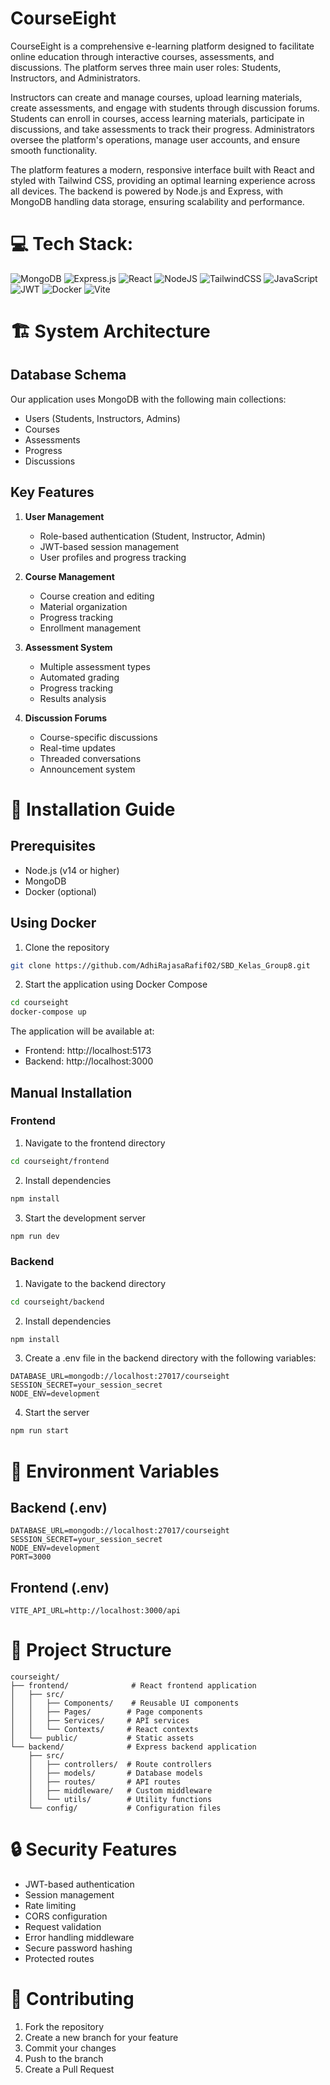 # CourseEight

CourseEight is a comprehensive e-learning platform designed to facilitate online education through interactive courses, assessments, and discussions. The platform serves three main user roles: Students, Instructors, and Administrators.

Instructors can create and manage courses, upload learning materials, create assessments, and engage with students through discussion forums. Students can enroll in courses, access learning materials, participate in discussions, and take assessments to track their progress. Administrators oversee the platform's operations, manage user accounts, and ensure smooth functionality.

The platform features a modern, responsive interface built with React and styled with Tailwind CSS, providing an optimal learning experience across all devices. The backend is powered by Node.js and Express, with MongoDB handling data storage, ensuring scalability and performance.

# 💻 Tech Stack:

![MongoDB](https://img.shields.io/badge/MongoDB-%234ea94b.svg?style=for-the-badge&logo=mongodb&logoColor=white)
![Express.js](https://img.shields.io/badge/express.js-%23404d59.svg?style=for-the-badge&logo=express&logoColor=%2361DAFB)
![React](https://img.shields.io/badge/react-%2320232a.svg?style=for-the-badge&logo=react&logoColor=%2361DAFB)
![NodeJS](https://img.shields.io/badge/node.js-6DA55F?style=for-the-badge&logo=node.js&logoColor=white)
![TailwindCSS](https://img.shields.io/badge/tailwindcss-%2338B2AC.svg?style=for-the-badge&logo=tailwind-css&logoColor=white)
![JavaScript](https://img.shields.io/badge/javascript-%23323330.svg?style=for-the-badge&logo=javascript&logoColor=%23F7DF1E)
![JWT](https://img.shields.io/badge/JWT-black?style=for-the-badge&logo=JSON%20web%20tokens)
![Docker](https://img.shields.io/badge/docker-%230db7ed.svg?style=for-the-badge&logo=docker&logoColor=white)
![Vite](https://img.shields.io/badge/vite-%23646CFF.svg?style=for-the-badge&logo=vite&logoColor=white)

# 🏗️ System Architecture

## Database Schema
Our application uses MongoDB with the following main collections:
- Users (Students, Instructors, Admins)
- Courses
- Assessments
- Progress
- Discussions

## Key Features
1. **User Management**
   - Role-based authentication (Student, Instructor, Admin)
   - JWT-based session management
   - User profiles and progress tracking

2. **Course Management**
   - Course creation and editing
   - Material organization
   - Progress tracking
   - Enrollment management

3. **Assessment System**
   - Multiple assessment types
   - Automated grading
   - Progress tracking
   - Results analysis

4. **Discussion Forums**
   - Course-specific discussions
   - Real-time updates
   - Threaded conversations
   - Announcement system

# 🚀 Installation Guide

## Prerequisites
- Node.js (v14 or higher)
- MongoDB
- Docker (optional)

## Using Docker
1. Clone the repository
```bash
git clone https://github.com/AdhiRajasaRafif02/SBD_Kelas_Group8.git
```

2. Start the application using Docker Compose
```bash
cd courseight
docker-compose up
```

The application will be available at:
- Frontend: http://localhost:5173
- Backend: http://localhost:3000

## Manual Installation

### Frontend
1. Navigate to the frontend directory
```bash
cd courseight/frontend
```

2. Install dependencies
```bash
npm install
```

3. Start the development server
```bash
npm run dev
```

### Backend
1. Navigate to the backend directory
```bash
cd courseight/backend
```

2. Install dependencies
```bash
npm install
```

3. Create a .env file in the backend directory with the following variables:
```env
DATABASE_URL=mongodb://localhost:27017/courseight
SESSION_SECRET=your_session_secret
NODE_ENV=development
```

4. Start the server
```bash
npm run start
```

# 📝 Environment Variables

## Backend (.env)
```env
DATABASE_URL=mongodb://localhost:27017/courseight
SESSION_SECRET=your_session_secret
NODE_ENV=development
PORT=3000
```

## Frontend (.env)
```env
VITE_API_URL=http://localhost:3000/api
```

# 👥 Project Structure

```
courseight/
├── frontend/              # React frontend application
│   ├── src/
│   │   ├── Components/    # Reusable UI components
│   │   ├── Pages/        # Page components
│   │   ├── Services/     # API services
│   │   └── Contexts/     # React contexts
│   └── public/           # Static assets
└── backend/              # Express backend application
    ├── src/
    │   ├── controllers/  # Route controllers
    │   ├── models/       # Database models
    │   ├── routes/       # API routes
    │   ├── middleware/   # Custom middleware
    │   └── utils/        # Utility functions
    └── config/           # Configuration files
```

# 🔒 Security Features

- JWT-based authentication
- Session management
- Rate limiting
- CORS configuration
- Request validation
- Error handling middleware
- Secure password hashing
- Protected routes

# 🤝 Contributing

1. Fork the repository
2. Create a new branch for your feature
3. Commit your changes
4. Push to the branch
5. Create a Pull Request